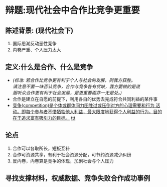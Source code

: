 # 辩题:现代社会中合作比竞争更重要
## 陈述背景: (现代社会下) 
1. 国际思潮反动恶性竞争
2. 内卷严重、个人压力太大
    
## 定义:什么是合作、什么是竞争  
* *(标准: 若合作比竞争更有利于个人与社会的发展，则我方获胜。  
  请注意不要一味否认竞争，合作与竞争各有优缺，我方要做的是说  
  服听众合作更有利于社会发展，是更重要而非一无是处。)*
* 合作是建立在自愿的前提下，利用各自的优势去完成符合共同利益的某件事
* [竞争(competition)是个体或群体间力图胜过或压倒对方的心理需要和行为
  活动。即每个参与者不惜牺牲他人利益，最大限度地获得个人利益的行为，目的在于追求富有吸引力的目标。](https://baike.baidu.com/item/%E7%AB%9E%E4%BA%89/1619587?fr=aladdin?_blank)
  <a href="http://www.baidu.com" target="_blank">ttt</a>

## 论点
1. 合作可以各取所长，短板互补
2. 合作可资源共享，有利于社会资源分配，可节约资源减少纠纷
3. 反内卷，内卷算是竞争的体现，加剧社会与个人压力

## 寻找支撑材料，权威数据、竞争失败合作成功事例